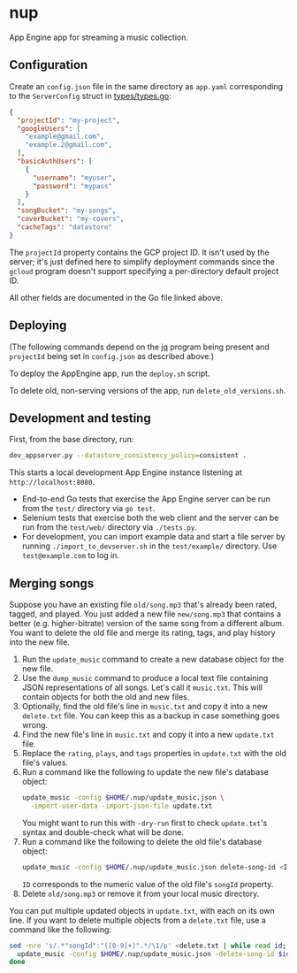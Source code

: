 # nup

App Engine app for streaming a music collection.

## Configuration

Create an `config.json` file in the same directory as `app.yaml` corresponding
to the `ServerConfig` struct in [types/types.go](./types/types.go):

```json
{
  "projectId": "my-project",
  "googleUsers": [
    "example@gmail.com",
    "example.2@gmail.com",
  ],
  "basicAuthUsers": [
    {
      "username": "myuser",
      "password": "mypass"
    }
  ],
  "songBucket": "my-songs",
  "coverBucket": "my-covers",
  "cacheTags": "datastore"
}
```

The `projectId` property contains the GCP project ID. It isn't used by the
server; it's just defined here to simplify deployment commands since the
`gcloud` program doesn't support specifying a per-directory default project ID.

All other fields are documented in the Go file linked above.

## Deploying

(The following commands depend on the [jq](https://stedolan.github.io/jq/)
program being present and `projectId` being set in `config.json` as described
above.)

To deploy the AppEngine app, run the `deploy.sh` script.

To delete old, non-serving versions of the app, run `delete_old_versions.sh`.

## Development and testing

First, from the base directory, run:

```sh
dev_appserver.py --datastore_consistency_policy=consistent .
```

This starts a local development App Engine instance listening at
`http://localhost:8080`.

*   End-to-end Go tests that exercise the App Engine server can be run from the
    `test/` directory via `go test`.
*   Selenium tests that exercise both the web client and the server can be run
    from the `test/web/` directory via `./tests.py`.
*   For development, you can import example data and start a file server by
    running `./import_to_devserver.sh` in the `test/example/` directory. Use
    `test@example.com` to log in.

## Merging songs

Suppose you have an existing file `old/song.mp3` that's already been rated,
tagged, and played. You just added a new file `new/song.mp3` that contains a
better (e.g. higher-bitrate) version of the same song from a different album.
You want to delete the old file and merge its rating, tags, and play history
into the new file.

1.  Run the `update_music` command to create a new database object for the new
    file.
2.  Use the `dump_music` command to produce a local text file containing JSON
    representations of all songs. Let's call it `music.txt`. This will contain
    objects for both the old and new files.
3.  Optionally, find the old file's line in `music.txt` and copy it into a new
    `delete.txt` file. You can keep this as a backup in case something goes
    wrong.
4.  Find the new file's line in `music.txt` and copy it into a new `update.txt`
    file.
5.  Replace the `rating`, `plays`, and `tags` properties in `update.txt` with
    the old file's values.
6.  Run a command like the following to update the new file's database object:
    ```sh
    update_music -config $HOME/.nup/update_music.json \
      -import-user-data -import-json-file update.txt
    ```
    You might want to run this with `-dry-run` first to check `update.txt`'s
    syntax and double-check what will be done.
7.  Run a command like the following to delete the old file's database object:
    ```sh
    update_music -config $HOME/.nup/update_music.json delete-song-id <ID>
    ```
    `ID` corresponds to the numeric value of the old file's `songId` property.
8.  Delete `old/song.mp3` or remove it from your local music directory.


You can put multiple updated objects in `update.txt`, with each on its own line.
If you want to delete multiple objects from a `delete.txt` file, use a command
like the following:
```sh
sed -nre 's/.*"songId":"([0-9]+)".*/\1/p' <delete.txt | while read id; do
  update_music -config $HOME/.nup/update_music.json -delete-song-id $id
done
```
